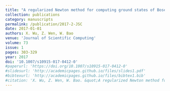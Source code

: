 ```yaml
---
title: "A regularized Newton method for computing ground states of Bose-Einstein condensates"
collection: publications
category: manuscripts
permalink: /publication/2017-2-JSC
date: 2017-01-01
authors: X. Wu, Z. Wen, W. Bao
venue: 'Journal of Scientific Computing'
volume: 73
issue: 1
pages: 303-329
year: 2017
doi: '10.1007/s10915-017-0412-0'
#paperurl: 'https://doi.org/10.1007/s10915-017-0412-0'
#slidesurl: 'http://academicpages.github.io/files/slides1.pdf'
#bibtexurl: 'http://academicpages.github.io/files/bibtex1.bib'
#citation: 'X. Wu, Z. Wen, W. Bao. &quot;A regularized Newton method for computing ground states of Bose-Einstein condensates.&quot; <i>Journal of Scientific Computing</i>. 73(1), 303-329, 2017. https://doi.org/10.1007/s10915-017-0412-0'
---
```



